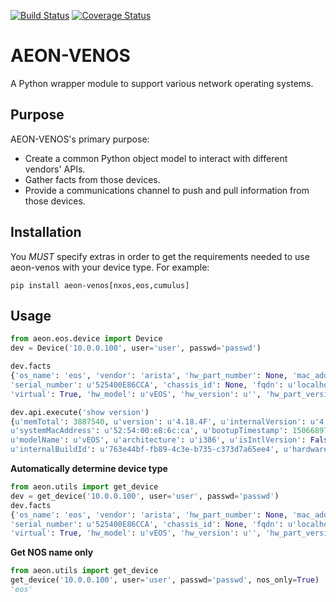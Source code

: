 [![Build Status](https://travis-ci.org/Apstra/aeon-venos.svg?branch=master)](https://travis-ci.org/Apstra/aeon-venos)
[![Coverage Status](https://coveralls.io/repos/github/Apstra/aeon-venos/badge.svg?branch=master)](https://coveralls.io/github/Apstra/aeon-venos?branch=master)
# AEON-VENOS
A Python wrapper module to support various network operating systems.

## Purpose
AEON-VENOS's primary purpose:
 - Create a common Python object model to interact with different vendors' APIs.
 - Gather facts from those devices.
 - Provide a communications channel to push and pull information from those devices.


## Installation
You *MUST* specify extras in order to get the requirements needed to use aeon-venos with your device type. For example:
```
pip install aeon-venos[nxos,eos,cumulus]
```

## Usage
```python
from aeon.eos.device import Device
dev = Device('10.0.0.100', user='user', passwd='passwd')

dev.facts
{'os_name': 'eos', 'vendor': 'arista', 'hw_part_number': None, 'mac_address': u'52:54:00:e8:6c:ca', 
'serial_number': u'525400E86CCA', 'chassis_id': None, 'fqdn': u'localhost.com', 'os_version': u'4.18.4F', 
'virtual': True, 'hw_model': u'vEOS', 'hw_version': u'', 'hw_part_version': None, 'hostname': u'localhost'}

dev.api.execute('show version')
{u'memTotal': 3887540, u'version': u'4.18.4F', u'internalVersion': u'4.18.4F-5927901.4184F', u'serialNumber': u'', 
u'systemMacAddress': u'52:54:00:e8:6c:ca', u'bootupTimestamp': 1506689787.23, u'memFree': 2463080, 
u'modelName': u'vEOS', u'architecture': u'i386', u'isIntlVersion': False, 
u'internalBuildId': u'763e44bf-fb89-4c3e-b735-c373d7a65ee4', u'hardwareRevision': u''}
```

**Automatically determine device type**
```python
from aeon.utils import get_device
dev = get_device('10.0.0.100', user='user', passwd='passwd')
dev.facts
{'os_name': 'eos', 'vendor': 'arista', 'hw_part_number': None, 'mac_address': u'52:54:00:e8:6c:ca', 
'serial_number': u'525400E86CCA', 'chassis_id': None, 'fqdn': u'localhost.com', 'os_version': u'4.18.4F', 
'virtual': True, 'hw_model': u'vEOS', 'hw_version': u'', 'hw_part_version': None, 'hostname': u'localhost'}

```

**Get NOS name only**
```python
from aeon.utils import get_device
get_device('10.0.0.100', user='user', passwd='passwd', nos_only=True)
'eos'
```
